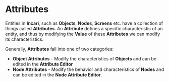 # Attributes

Entities in **Incari**, such as **Objects**, **Nodes**, **Screens** etc. have a collection of things called **Attributes**. An **Attribute** defines a specific characteristic of an entity, and thus by modifying the **Value** of these **Attributes** we can modify its characteristics.

Generally, **Attributes** fall into one of two categories:

* **Object Attributes** - Modify the characteristics of **Objects** and can be edited in the **Attribute Editor**
* **Node Attributes** - Modify the behavior and characteristics of **Nodes** and can be edited in the **Node Attribute Editor**.

